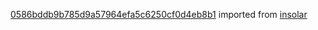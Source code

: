 [0586bddb9b785d9a57964efa5c6250cf0d4eb8b1](https://github.com/insolar/insolar/commit/0586bddb9b785d9a57964efa5c6250cf0d4eb8b1) imported from [insolar](https://github.com/insolar/insolar)
